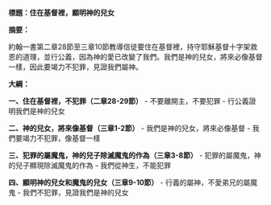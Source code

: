 **標題：住在基督裡，顯明神的兒女**

**摘要：**

約翰一書第二章28節至三章10節教導信徒要住在基督裡，持守耶穌基督十字架救恩的道理，並行公義，因為神的愛已改變了我們。我們是神的兒女，將來必像基督一樣，因此要竭力不犯罪，見證我們屬神。

**大綱：**

**一、住在基督裡，不犯罪（二章28-29節）**
    - 不要離開主，不要犯罪
    - 行公義證明我們是神的兒女

**二、神的兒女，將來像基督（三章1-2節）**
    - 我們是神的兒女，將來必像基督
    - 我們要竭力不犯罪，像基督一樣

**三、犯罪的屬魔鬼，神的兒子除滅魔鬼的作為（三章3-8節）**
    - 犯罪的屬魔鬼，神的兒子顯現除滅魔鬼的作為
    - 我們從神生，不能犯罪

**四、顯明神的兒女和魔鬼的兒女（三章9-10節）**
    - 行義的屬神，不愛弟兄的屬魔鬼
    - 我們不犯罪，見證我們是神的兒女